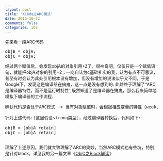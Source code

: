 ```yaml
---
layout: post
title: "XCode之ARC模式"
date: 2015-10-22
comments: false
categories: iOS
---
```


先来看一段ARC代码
<pre>
objB = objA;
objC = objA;
</pre>
经过两个赋值后，会发现objA的对象引用+2了，很神奇吧，仅仅只是一个赋值语句，就能把objA对象的引用+2；一向自认为c基础扎实的我，认为有点不可思议，甚至有时会认为此处引用根本没有增加，但没有增加的说法似乎又不同，于是Google下，发现这是编译器在搞鬼，这一点是没有想到的. 此处终于理解了“ARC是编译器特性，而不是运行时特性”;既然知道了是编译器在搞鬼，那么我来简单地模拟下编译器的工作流程.
<pre>
确认代码是否处于ARC模式 -> 当有对象赋值时，会根据相应变量的特性（weak、strong...）进行相应的代码修改

针对上述代码:(这里假设strong类型)，经过编译器转换后，代码如下:

objB = [objA retain]
objC = [objA retain]

</pre>

理解了上述原因，我们就大致理解了ARC的奥妙，当然ARC模式也有些坑，特别是针对block，详见我的另一篇文章《[ObjC之Block解读](http://wenva.github.io/ios/2015/10/09/ObjC%E4%B9%8BBlock%E8%A7%A3%E8%AF%BB.html)》